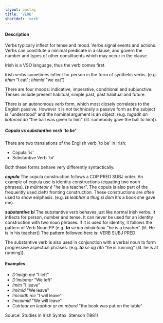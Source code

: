 ```yaml
---
layout: postag
title: 'VERB'
shortdef: 'verb'
---
```


#### Description

Verbs typically inflect for tense and mood. Verbs signal events and actions. Verbs can constitute a minimal predicate in a clause, and govern the number and types of other constituents which may occur in the clause.

Irish is a VSO language, thus the verb comes first.

Irish verbs sometimes inflect for person in the form of synthetic verbs. (e.g. _ithim_ "I eat"; _ithimid_ "we eat")

There are four moods: indicative, imperative, conditional and subjunctive. Tenses include present habitual, simple past, past habitual and future. 

There is an autonomous verb form, which most closely correlates to the English passive. However it is not technically a passive form as the subject is "understood" and the nominal argument is an object. (e.g. _tugadh an liathróid dó_ "the ball was given to him" (lit. somebody gave the ball to him)).

##### Copula vs substantive verb 'to be'

There are two translations of the English verb `to be' in Irish:

* Copula `is'
* Substantive Verb `bí'

Both these forms behave very differently syntactically. 

***copula***
The copula construction follows a COP PRED SUBJ order. An example of copula use is identity constructions (equating two noun phrases). _<b>Is</b> múinteoir é_ "he is a teacher".
The copula is also part of the frequently used cleft/ fronting construction. These constructions are often used to show emphasis. (e.g. _<b>Is</b> leabhar a thug sí dom_ it's a book she gave me).

***substantive _bí_*** 
The substantive verb behaves just like normal Irish verbs. It inflects for person, number and tense.
It can never be used for an identity construction with two noun phrases. If it is used for identity, it follows the pattern of Verb Noun PP (e.g. _<b>tá</b> sé ina mhúinteoir_ "he is a teacher" (lit. He is in his teacher))
The pattern followed here is: VERB SUBJ PRED

The substantive verb is also used in conjunction with a verbal noun to form  progressive aspectual phrases.
(e.g. _<b>tá</b> sé ag rith_ "he is running" (lit. he is at running)).



#### Examples

* _D'imigh mé_ "I left"
* _D'imíomar_ "We left"
* _Imím_ "I leave"
* _Imímid_ "We leave"
* _Imeoidh mé_ "I will leave"
* _Imeoimid_ "We will leave"
* _Cuirtear an leabhar ar an mbord_ "the book was put on the table"






Source: Studies in Irish Syntax. Stenson (1981) 


